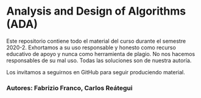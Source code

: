 # Analysis and Design of Algorithms (ADA)

Este repositorio contiene todo el material del curso durante el semestre 2020-2. Exhortamos a su uso responsable y honesto como recurso educativo de apoyo y nunca como herramienta de plagio. No nos hacemos responsables de su mal uso. Todas las soluciones son de nuestra autoría. 

Los invitamos a seguirnos en GitHub para seguir produciendo material.

### Autores: Fabrizio Franco, Carlos Reátegui